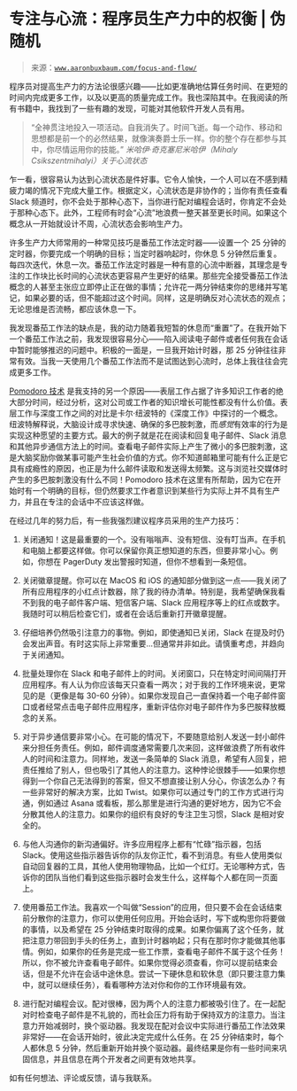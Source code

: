 <!--yml

category: 未分类

date: 2024-05-27 14:33:47

-->

# 专注与心流：程序员生产力中的权衡 | 伪随机

> 来源：[`www.aaronbuxbaum.com/focus-and-flow/`](https://www.aaronbuxbaum.com/focus-and-flow/)

程序员对提高生产力的方法论很感兴趣——比如更准确地估算任务时间、在更短的时间内完成更多工作，以及以更高的质量完成工作。我也深陷其中。在我阅读的所有书籍中，我找到了一些有趣的发现，可能对其他软件开发人员有用。

> “全神贯注地投入一项活动。自我消失了。时间飞逝。每一个动作、移动和思想都是前一个的必然结果，就像演奏爵士乐一样。你的整个存在都参与其中，你尽情运用你的技能。” *米哈伊·奇克塞尼米哈伊（Mihaly Csikszentmihalyi）关于心流状态*

乍一看，很容易认为达到心流状态是件好事。它令人愉快，一个人可以在不感到精疲力竭的情况下完成大量工作。根据定义，心流状态是非协作的；当你有责任查看 Slack 频道时，你不会处于那种心态下，当你进行配对编程会话时，你肯定不会处于那种心态下。此外，工程师有时会“心流”地浪费一整天甚至更长时间。如果这个概念从一开始就设计不周，心流状态会影响生产力。

许多生产力大师常用的一种常见技巧是番茄工作法定时器——设置一个 25 分钟的定时器，你要完成一个明确的目标；当定时器响起时，你休息 5 分钟然后重复。每四次迭代，休息一次。番茄工作法定时器是一种有意的心流中断器，其理念是专注的工作块比长时间的心流状态更容易产生更好的结果。那些完全接受番茄工作法概念的人甚至主张应立即停止正在做的事情；允许花一两分钟结束你的思绪并写笔记，如果必要的话，但不能超过这个时间。同样，这是明确反对心流状态的观点；无论思维是否流畅，都应该休息一下。

我发现番茄工作法的缺点是，我的动力随着我短暂的休息而“重置”了。在我开始下一个番茄工作法之前，我发现很容易分心——陷入阅读电子邮件或者任何我在会话中暂时能够推迟的问题中。积极的一面是，一旦我开始计时器，那 25 分钟往往非常有效。当我一天使用几个番茄工作法而不是试图达到心流时，总体上我往往会完成更多工作。

[Pomodoro 技术](https://zh.wikipedia.org/wiki/%E7%95%AA%E8%95%89%E6%8A%80%E6%B3%95) 是我支持的另一个原因——表层工作占据了许多知识工作者的绝大部分时间，经过分析，这对公司或工作者的知识增长可能性都没有什么价值。表层工作与深度工作之间的对比是卡尔·纽波特的《深度工作》中探讨的一个概念。纽波特解释说，大脑设计成寻求快速、确保的多巴胺刺激，而*感觉*有效率的行为是实现这种愿望的主要方式。最大的例子就是花在阅读和回复电子邮件、Slack 消息和其他异步通信方法上的时间。查看电子邮件实际上产生了微小的多巴胺刺激，这是大脑奖励你做某事可能产生社会价值的方式。你不知道邮箱里可能有什么正是它具有成瘾性的原因，也正是为什么邮件读取和发送得太频繁。这与浏览社交媒体时产生的多巴胺刺激没有什么不同！Pomodoro 技术在这里有所帮助，因为它在开始时有一个明确的目标，但仍然要求工作者意识到某些行为实际上并不具有生产力，并且在专注的会话中不应该这样做。

在经过几年的努力后，有一些我强烈建议程序员采用的生产力技巧：

1.  关闭通知！这是最重要的一个。没有嗡嗡声、没有短信、没有叮当声。在手机和电脑上都要这样做。你可以保留你真正想知道的东西，但要非常小心。例如，你想在 PagerDuty 发出警报时知道，但你不想看到一条短信。

1.  关闭徽章提醒。你可以在 MacOS 和 iOS 的通知部分做到这一点——我关闭了所有应用程序的小红点计数器，除了我的待办清单。特别是，我希望确保我看不到我的电子邮件客户端、短信客户端、Slack 应用程序等上的红点或数字。我随时可以稍后检查它们，或者在会话后重新打开徽章提醒。

1.  仔细培养仍然吸引注意力的事物。例如，即使通知已关闭，Slack 在提及时仍会发出声音。有时这实际上非常重要…但通常并非如此。请慎重考虑，并趋向于关闭通知。

1.  批量处理你在 Slack 和电子邮件上的时间。关闭窗口，只在特定时间间隔打开应用程序。有人认为你应该每天只查看一两次；对于我的工作环境来说，更常见的是（更像是每 30-60 分钟）。如果你发现自己一直保持着一个电子邮件窗口或者经常点击电子邮件应用程序，重新评估你对电子邮件作为多巴胺释放概念的关系。

1.  对于异步通信要非常小心。在可能的情况下，不要随意给别人发送一封小邮件来分担任务责任。例如，邮件调度通常需要几次来回，这样做浪费了所有收件人的时间和注意力。同样地，发送一条简单的 Slack 消息，希望有人回复，把责任推给了别人，但也吸引了其他人的注意力。这种悖论很棘手——如果你想得到一个你自己无法得到的答案，但又不想直接让别人分心，你该怎么办？有一些非常好的解决方案，比如 Twist。如果你可以通过专门的工作方式进行沟通，例如通过 Asana 或看板，那么那里是进行沟通的更好地方，因为它不会分散其他人的注意力。如果你的组织有良好的专注卫生习惯，Slack 是相对安全的。

1.  与他人沟通你的新沟通偏好。许多应用程序上都有“忙碌”指示器，包括 Slack。使用这些指示器告诉你的队友你正忙，看不到消息。有些人使用类似自动回复器的工具，其他人使用物理物品，比如一个红灯。无论哪种方式，告诉你的团队当他们看到这些指示器时会发生什么，这样每个人都在同一页面上。

1.  使用番茄工作法。我喜欢一个叫做“Session”的应用，但只要不会在会话结束前分散你的注意力，你可以使用任何应用。开始会话时，写下或构思你将要做的事情，以及希望在 25 分钟结束时取得的成果。如果你偏离了这个任务，就把注意力带回到手头的任务上，直到计时器响起；只有在那时你才能做其他事情。例如，如果你的任务是完成一些工作票，查看电子邮件不属于这个任务！所以，你不被允许查看电子邮件。如果你觉得必须查看，你可以提前结束会话，但是不允许在会话中途休息。尝试一下硬休息和软休息（即只要注意力集中，就可以继续任务），看看哪种方法对你和你的工作环境最有效。

1.  进行配对编程会议。配对很棒，因为两个人的注意力都被吸引住了。在一起配对时检查电子邮件是不礼貌的，而社会压力将有助于保持双方的注意力。当注意力开始减弱时，换个驱动器。我发现在配对会议中实际进行番茄工作法效果非常好——在会话开始时，彼此决定完成什么任务。在 25 分钟结束时，每个人都休息 5 分钟，然后重新开始并换个驱动器。最终结果是你有一些时间来巩固信息，并且信息在两个开发者之间更有效地共享。

如有任何想法、评论或反馈，请与我联系。
